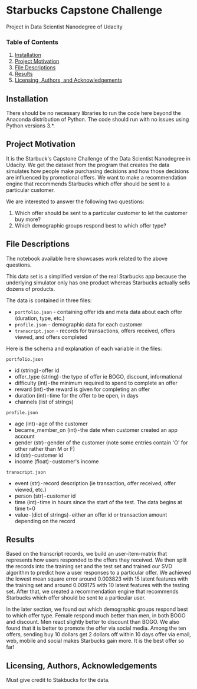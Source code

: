 # Starbucks Capstone Challenge
Project in Data Scientist Nanodegree of Udacity

### Table of Contents

1. [Installation](#installation)
2. [Project Motivation](#motivation)
3. [File Descriptions](#files)
4. [Results](#results)
5. [Licensing, Authors, and Acknowledgements](#licensing)

## Installation <a name="installation"></a>

There should be no necessary libraries to run the code here beyond the Anaconda distribution of Python.  The code should run with no issues using Python versions 3.*.

## Project Motivation<a name="motivation"></a>

It is the Starbuck's Capstone Challenge of the Data Scientist Nanodegree in Udacity. We get the dataset from the program that creates the data simulates how people make purchasing decisions and how those decisions are influenced by promotional offers. We want to make a recommendation engine that recommends Starbucks which offer should be sent to a particular customer.

We are interested to answer the following two questions:
1. Which offer should be sent to a particular customer to let the customer buy more?
2. Which demographic groups respond best to which offer type?


## File Descriptions <a name="files"></a>

The notebook available here showcases work related to the above questions.  

This data set is a simplified version of the real Starbucks app because the underlying simulator only has one product whereas Starbucks actually sells dozens of products.

The data is contained in three files:
- `portfolio.json` - containing offer ids and meta data about each offer (duration, type, etc.)
- `profile.json` - demographic data for each customer
- `transcript.json` - records for transactions, offers received, offers viewed, and offers completed

Here is the schema and explanation of each variable in the files:

`portfolio.json`
- id (string) - offer id
- offer_type (string) - the type of offer ie BOGO, discount, informational
- difficulty (int) - the minimum required to spend to complete an offer
- reward (int) - the reward is given for completing an offer
- duration (int) - time for the offer to be open, in days
- channels (list of strings)

`profile.json`
- age (int) - age of the customer
- became_member_on (int) - the date when customer created an app account
- gender (str) - gender of the customer (note some entries contain 'O' for other rather than M or F)
- id (str) - customer id
- income (float) - customer's income

`transcript.json`
- event (str) - record description (ie transaction, offer received, offer viewed, etc.)
- person (str) - customer id
- time (int) - time in hours since the start of the test. The data begins at time t=0
- value - (dict of strings) - either an offer id or transaction amount depending on the record


## Results<a name="results"></a>


Based on the transcript records, we build an user-item-matrix that represents how users responded to the offers they received. We then split the records into the training set and the test set and trained our SVD algorithm to predict how a user responses to a particular offer. We achieved the lowest mean square error around 0.003823 with 15 latent features with the training set and around 0.009175 with 10 latent features with the testing set. After that, we created a recommendation engine that recommends Starbucks which offer should be sent to a particular user.

In the later section, we found out which demographic groups respond best to which offer type. Female respond much better than men, in both BOGO and discount. Men react slightly better to discount than BOGO. We also found that it is better to promote the offer via social media. Among the ten offers, sending buy 10 dollars get 2 dollars off within 10 days offer via email, web, mobile and social makes Starbucks gain more. It is the best offer so far!


## Licensing, Authors, Acknowledgements<a name="licensing"></a>

Must give credit to Stakbucks for the data.

